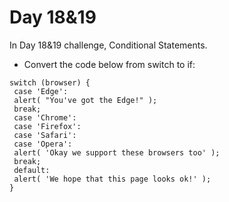 # Day 18&19
In Day 18&19 challenge, Conditional Statements.

* Convert the code below from switch to if: 
```
switch (browser) {
 case 'Edge':
 alert( "You've got the Edge!" );
 break;
 case 'Chrome':
 case 'Firefox':
 case 'Safari':
 case 'Opera':
 alert( 'Okay we support these browsers too' );
 break;
 default:
 alert( 'We hope that this page looks ok!' );
}
```
